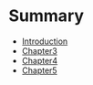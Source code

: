 # Summary

* [Introduction](README.md)
* [Chapter3](chapter3.md)
* [Chapter4](chapter4.md)
* [Chapter5](chapter5.md)


